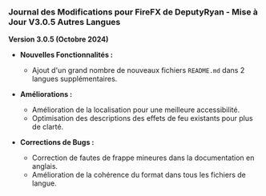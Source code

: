 ### Journal des Modifications pour FireFX de DeputyRyan - Mise à Jour V3.0.5 Autres Langues

**Version 3.0.5 (Octobre 2024)**

- **Nouvelles Fonctionnalités :**
  - Ajout d'un grand nombre de nouveaux fichiers `README.md` dans 2 langues supplémentaires.
  
- **Améliorations :**
  - Amélioration de la localisation pour une meilleure accessibilité.
  - Optimisation des descriptions des effets de feu existants pour plus de clarté.
  
- **Corrections de Bugs :**
  - Correction de fautes de frappe mineures dans la documentation en anglais.
  - Amélioration de la cohérence du format dans tous les fichiers de langue.
